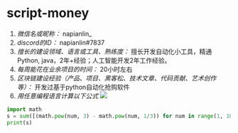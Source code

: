 # script-money

1. *微信名或昵称：* napianlin_
2. *discord的ID：* napianlin#7837
3. *擅长的建设领域、语言或工具、熟练度：* 擅长开发自动化小工具，精通Python, java，2年+经验；人工智能开发2年工作经验。
4. *每周能花在业余项目的时间：* 20小时左右
5. *区块链建设经验（产品、项目、黑客松、技术文章、代码贡献、艺术创作等）：* 开发过基于python自动化抢购软件
6. *用任意编程语言计算以下公式*
![](https://latex.codecogs.com/svg.image?\sum_{n=1}^{100}\left&space;(n^{3}-\sqrt[3]{n}&space;\right&space;))

```python
import math
s = sum([(math.pow(num, 3) - math.pow(num, 1/3)) for num in range(1, 101)])
print(s)
```
